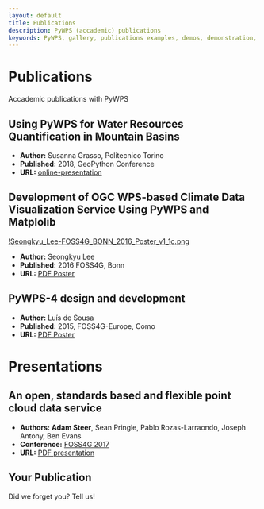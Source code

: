 ```yaml
---
layout: default
title: Publications
description: PyWPS (accademic) publications
keywords: PyWPS, gallery, publications examples, demos, demonstration, applications
---
```


# Publications

Accademic publications with PyWPS

## Using PyWPS for Water Resources Quantification in Mountain Basins

* **Author:** Susanna Grasso, Politecnico Torino
* **Published:** 2018, GeoPython Conference
* **URL:** [online-presentation](https://www.researchgate.net/publication/325019674_Using_PyWPS_for_Water_Resources_Quantification_in_Mountain_Basins)

## Development of OGC WPS-based Climate Data Visualization Service Using PyWPS and Matplolib

[!Seongkyu_Lee-FOSS4G_BONN_2016_Poster_v1_1c.png](Seongkyu_Lee-FOSS4G_BONN_2016_Poster_v1_1c.png)

* **Author:** Seongkyu Lee
* **Published:** 2016 FOSS4G, Bonn
* **URL:** [PDF Poster](Seongkyu_Lee-FOSS4G_BONN_2016_Poster_v1_1c.pdf)

## PyWPS-4 design and development

* **Author:** Luís de Sousa
* **Published:** 2015, FOSS4G-Europe, Como
* **URL:** [PDF Poster](../pywps-4-poster.pdf)

# Presentations

## An	open,	standards	based	and	flexible	point	cloud	data	service

* **Authors:**  **Adam	Steer**, Sean	Pringle, Pablo	Rozas-Larraondo, Joseph	Antony, Ben	Evans
* **Conference:** [FOSS4G 2017](http://2017.foss4g.org)
* **URL:** [PDF presentation](http://pointclouds.nci.org.au/talks/f4g_pointwps_adamsteer.pdf)

## Your Publication

Did we forget you? Tell us!

